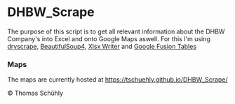 # DHBW_Scrape
The purpose of this script is to get all relevant information about the DHBW Company's into Excel and onto Google Maps aswell. For this I'm using [dryscrape](https://github.com/niklasb/dryscrape), [BeautifulSoup4](https://www.crummy.com/software/BeautifulSoup/), [Xlsx Writer](http://xlsxwriter.readthedocs.io/) and [Google Fusion Tables](https://support.google.com/fusiontables/answer/2571232)

### Maps

The maps are currently hosted at https://tschuehly.github.io/DHBW_Scrape/

&#169; Thomas Schühly
